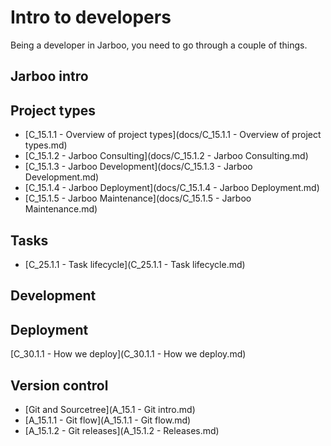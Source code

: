 Intro to developers
===

Being a developer in Jarboo, you need to go through a couple of things.

Jarboo intro
-----


Project types
----

- [C_15.1.1 - Overview of project types](docs/C_15.1.1 - Overview of project types.md)
- [C_15.1.2 - Jarboo Consulting](docs/C_15.1.2 - Jarboo Consulting.md)
- [C_15.1.3 - Jarboo Development](docs/C_15.1.3 - Jarboo Development.md)
- [C_15.1.4 - Jarboo Deployment](docs/C_15.1.4 - Jarboo Deployment.md)
- [C_15.1.5 - Jarboo Maintenance](docs/C_15.1.5 - Jarboo Maintenance.md)

Tasks
----

- [C_25.1.1 - Task lifecycle](C_25.1.1 - Task lifecycle.md)



Development
---


Deployment
---

[C_30.1.1 - How we deploy](C_30.1.1 - How we deploy.md)


Version control
----

- [Git and Sourcetree](A_15.1 - Git intro.md)
- [A_15.1.1 - Git flow](A_15.1.1 - Git flow.md)
- [A_15.1.2 - Git releases](A_15.1.2 - Releases.md)

